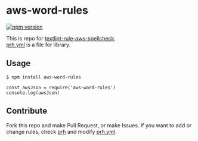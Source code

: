 # aws-word-rules
[![npm version](https://badge.fury.io/js/aws-word-rules.svg)](https://badge.fury.io/js/aws-word-rules)

This is repo for [textlint-rule-aws-spellcheck](https://github.com/37108/textlint-rule-aws-spellcheck).  
[prh.yml](prh.yml) is a file for library.

## Usage
```
$ npm install aws-word-rules
```

```
const awsJson = require('aws-word-rules')
console.log(awsJson)
```

## Contribute
Fork this repo and make Pull Request, or make Issues.
If you want to add or change rules, check [prh](https://github.com/prh/prh) and modify [prh.yml](prh.yml).
